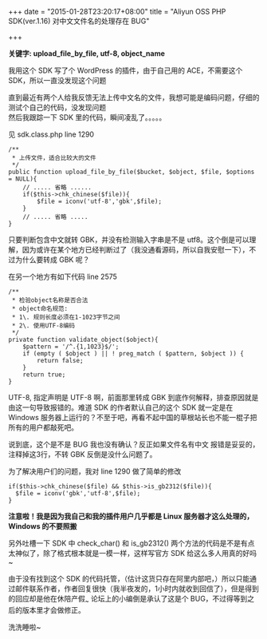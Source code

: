 +++
date = "2015-01-28T23:20:17+08:00"
title = "Aliyun OSS PHP SDK(ver.1.16) 对中文文件名的处理存在 BUG"

+++

**关键字: upload_file_by_file, utf-8, object_name**

我用这个 SDK 写了个 WordPress 的插件，由于自己用的 ACE，不需要这个 SDK，所以一直没发现这个问题

直到最近有两个人给我反馈无法上传中文名的文件，我想可能是编码问题，仔细的测试个自己的代码，没发现问题  
然后我跟踪一下 SDK 里的代码，瞬间凌乱了。。。。。

见 sdk.class.php line 1290

    /**
     * 上传文件，适合比较大的文件
     */
    public function upload_file_by_file($bucket, $object, $file, $options = NULL){
        // ..... 省略 ......
        if($this->chk_chinese($file)){
            $file = iconv('utf-8','gbk',$file);
        }
        // ..... 省略 .....
    }

只要判断包含中文就转 GBK，并没有检测输入字串是不是 utf8。这个倒是可以理解，因为或许在某个地方已经判断过了（我没通看源码，所以自我安慰一下），不过为什么要转成 GBK 呢？

在另一个地方有如下代码 line 2575

    /**
     * 检验object名称是否合法
     * object命名规范:
     * 1\. 规则长度必须在1-1023字节之间
     * 2\. 使用UTF-8编码
     */
    private function validate_object($object){
        $pattern = '/^.{1,1023}$/';
        if (empty ( $object ) || ! preg_match ( $pattern, $object )) {
            return false;
        }
        return true;
    }

UTF-8, 指定声明是 UTF-8 啊，前面那里转成 GBK 到底作何解释，排查原因就是由这一句导致报错的。难道 SDK 的作者默认自己的这个 SDK 就一定是在 Windows 服务器上运行的？不至于吧，再看不起中国的草根站长也不能一棍子把所有的用户都敲死吧。

说到底，这个是不是 BUG 我也没有确认？反正如果文件名有中文 报错是妥妥的，注释掉这3行，不转 GBK 反倒是没什么问题了。

为了解决用户们的问题，我对 line 1290 做了简单的修改

    if($this->chk_chinese($file) && $this->is_gb2312($file)){
      $file = iconv('gbk','utf-8',$file);
    }

**注意啦！我是因为我自己和我的插件用户几乎都是 Linux 服务器才这么处理的，Windows 的不要照搬**

另外吐槽一下 SDK 中 check_char() 和 is_gb2312() 两个方法的代码是不是有点太神似了，除了格式根本就是一模一样，这样写官方 SDK 给这么多人用真的好吗~

由于没有找到这个 SDK 的代码托管，（估计这货只存在阿里内部吧，）所以只能通过邮件联系作者，作者回复很快（我半夜发的，1小时内就收到回信了），但是得到的回应却是他在休陪产假<sub>~</sub> 论坛上的小编倒是承认了这是个 BUG，不过得等到之后的版本里才会做修正。

洗洗睡啦~

